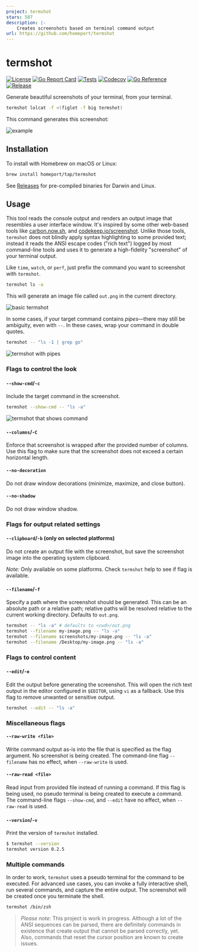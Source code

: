 ```yaml
---
project: termshot
stars: 587
description: |-
    Creates screenshots based on terminal command output
url: https://github.com/homeport/termshot
---
```


# termshot

[![License](https://img.shields.io/github/license/homeport/termshot.svg)](https://github.com/homeport/termshot/blob/main/LICENSE)
[![Go Report Card](https://goreportcard.com/badge/github.com/homeport/termshot)](https://goreportcard.com/report/github.com/homeport/termshot)
[![Tests](https://github.com/homeport/termshot/workflows/Tests/badge.svg)](https://github.com/homeport/termshot/actions?query=workflow%3A%22Tests%22)
[![Codecov](https://img.shields.io/codecov/c/github/homeport/termshot/main.svg)](https://codecov.io/gh/homeport/termshot)
[![Go Reference](https://pkg.go.dev/badge/github.com/homeport/termshot.svg)](https://pkg.go.dev/github.com/homeport/termshot)
[![Release](https://img.shields.io/github/release/homeport/termshot.svg)](https://github.com/homeport/termshot/releases/latest)

Generate beautiful screenshots of your terminal, from your terminal.

```sh
termshot lolcat -f <(figlet -f big termshot)
```

This command generates this screenshot:

![example](.doc/example-cmd-figlet.png)

## Installation

To install with Homebrew on macOS or Linux:

```sh
brew install homeport/tap/termshot
```

See [Releases](https://github.com/homeport/termshot/releases/) for pre-compiled binaries for Darwin and Linux.

## Usage

This tool reads the console output and renders an output image that resembles a user interface window. It's inspired by some other web-based tools like [carbon.now.sh](https://carbon.now.sh/), and [codekeep.io/screenshot](https://codekeep.io/screenshot). Unlike those tools, `termshot` does not blindly apply syntax highlighting to some provided text; instead it reads the ANSI escape codes ("rich text") logged by most command-line tools and uses it to generate a high-fidelity "screenshot" of your terminal output.

Like `time`, `watch`, or `perf`, just prefix the command you want to screenshot with `termshot`.

```sh
termshot ls -a
```

This will generate an image file called `out.png` in the current directory.

![basic termshot](.doc/example-cmd-ls-a.png)

In some cases, if your target command contains _pipes_—there may still be ambiguity, even with `--`. In these cases, wrap your command in double quotes.

```sh
termshot -- "ls -1 | grep go"
```

![termshot with pipes](.doc/example-cmd-ls-pipe-grep.png)

### Flags to control the look

#### `--show-cmd`/`-c`

Include the target command in the screenshot.

```sh
termshot --show-cmd -- "ls -a"
```

![termshot that shows command](.doc/example-cmd-ls-a.png)

#### `--columns`/`-C`

Enforce that screenshot is wrapped after the provided number of columns. Use this flag to make sure that the screenshot does not exceed a certain horizontal length.

#### `--no-decoration`

Do not draw window decorations (minimize, maximize, and close button).

#### `--no-shadow`

Do not draw window shadow.

### Flags for output related settings

#### `--clipboard`/`-b` (only on selected platforms)

Do not create an output file with the screenshot, but save the screenshot image into the operating system clipboard.

_Note:_ Only available on some platforms. Check `termshot` help to see if flag is available.

#### `--filename`/`-f`

Specify a path where the screenshot should be generated. This can be an absolute path or a relative path; relative paths will be resolved relative to the current working directory. Defaults to `out.png`.

```sh
termshot -- "ls -a" # defaults to <cwd>/out.png
termshot --filename my-image.png -- "ls -a"
termshot --filename screenshots/my-image.png -- "ls -a"
termshot --filename /Desktop/my-image.png -- "ls -a"
```

### Flags to control content

#### `--edit`/`-e`

Edit the output before generating the screenshot. This will open the rich text output in the editor configured in `$EDITOR`, using `vi` as a fallback. Use this flag to remove unwanted or sensitive output.

```sh
termshot --edit -- "ls -a"
```

### Miscellaneous flags

#### `--raw-write <file>`

Write command output as-is into the file that is specified as the flag argument. No screenshot is being created. The command-line flag `--filename` has no effect, when `--raw-write` is used.

#### `--raw-read <file>`

Read input from provided file instead of running a command. If this flag is being used, no pseudo terminal is being created to execute a command. The command-line flags `--show-cmd`, and `--edit` have no effect, when `--raw-read` is used.

#### `--version`/`-v`

Print the version of `termshot` installed.

```sh
$ termshot --version
termshot version 0.2.5
```

### Multiple commands

In order to work, `termshot` uses a pseudo terminal for the command to be executed. For advanced use cases, you can invoke a fully interactive shell, run several commands, and capture the entire output. The screenshot will be created once you terminate the shell.

```sh
termshot /bin/zsh
```

> _Please note:_ This project is work in progress. Although a lot of the ANSI sequences can be parsed, there are definitely commands in existence that create output that cannot be parsed correctly, yet. Also, commands that reset the cursor position are known to create issues.

